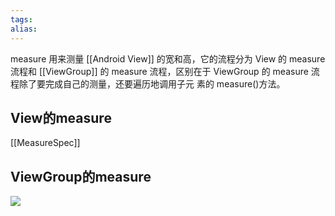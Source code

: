 ```yaml
---
tags: 
alias:
---
```


measure 用来测量 [[Android View]] 的宽和高，它的流程分为 View 的 measure 流程和 [[ViewGroup]] 的 measure 流程，区别在于 ViewGroup 的 measure 流程除了要完成自己的测量，还要遍历地调用子元 素的 measure()方法。

## View的measure

[[MeasureSpec]]

## ViewGroup的measure

![](https://gd-hbimg.huaban.com/855ca61cf63d564022c99601d05350779a77b22f2d8a6-BK7djg)



